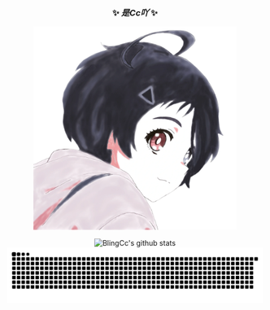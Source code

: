 <div align="center">
  
### ✨ _是Cc吖_ ✨
<p align="center">
  <a href="https://blingcc233.github.io/">
    <img src="https://raw.githubusercontent.com/BlingCc233/BlingCc233/main/CCko.png" width="400"  alt="Cc">
  </a>
</p>

![BlingCc's github stats](https://github-readme-stats.vercel.app/api?username=BlingCc233&show_icons=true)
![](https://raw.githubusercontent.com/BlingCc233/BlingCc233/main/github-user-contribution.svg)

</div>
  
<!--
**BlingCc233/BlingCc233** is a ✨ _special_ ✨ repository because its `README.md` (this file) appears on your GitHub profile.

Here are some ideas to get you started:

- 🔭 I’m currently working on ...
- 🌱 I’m currently learning ...
- 👯 I’m looking to collaborate on ...
- 🤔 I’m looking for help with ...
- 💬 Ask me about ...
- 📫 How to reach me: ...
- 😄 Pronouns: ...
- ⚡ Fun fact: ...
-->
